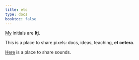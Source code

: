 ```yaml
---
title: etc
type: docs
booktoc: false
---
```


[My](https://leontoddjohnson.com) initials are **ltj**.

This is a place to share pixels: docs, ideas, teaching, **et cetera**.

[Here](https://airportpeople.bandcamp.com/) is a place to share sounds.
